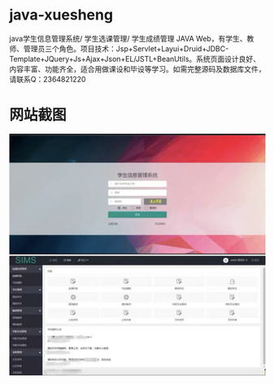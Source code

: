 # java-xuesheng
java学生信息管理系统/ 学生选课管理/ 学生成绩管理 JAVA Web，有学生、教师、管理员三个角色。项目技术：Jsp+Servlet+Layui+Druid+JDBC-Template+JQuery+Js+Ajax+Json+EL/JSTL+BeanUtils。系统页面设计良好、内容丰富、功能齐全，适合用做课设和毕设等学习。如需完整源码及数据库文件，请联系Q：2364821220
# 网站截图
![image](https://github.com/hzl0898/java-xuesheng/blob/main/登录页面.jpg)
![image](https://github.com/hzl0898/java-xuesheng/blob/main/后台首页.jpg)
